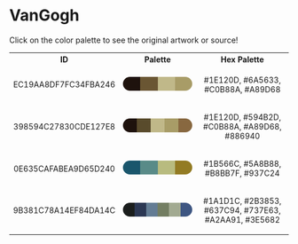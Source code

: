 
<!DOCTYPE html>
<html><body>
<h1>VanGogh</h1>
<p>Click on the color palette to see the original artwork or source!</p>
<table style="width:100%">
<tr><th style="text-align: center; vertical-align: middle;">ID</th><th style="text-align: center; vertical-align: middle;">Palette</th><th style="text-align: center; vertical-align: middle;">Hex Palette</th></tr>
<tr><td style="text-align: center; vertical-align: middle;"><p style="font-size:14px">EC19AA8DF7FC34FBA246</p></td> <td style="text-align: center; vertical-align: middle;"><a href=https://www.wikiart.org/en/vincent-van-gogh/bulb-fields-1883 style="font-size:14px"><img style="border-radius: 14px;" src="../media/swatches/EC19AA8DF7FC34FBA246.png" height="25"></a></td> <td style="text-align: center; vertical-align: middle;"><p style="font-size:14px">#1E120D, #6A5633, #C0B88A, #A89D68</p></td></tr>
<tr><td style="text-align: center; vertical-align: middle;"><p style="font-size:14px">398594C27830CDE127E8</p></td> <td style="text-align: center; vertical-align: middle;"><a href=https://www.wikiart.org/en/vincent-van-gogh/entrance-to-the-moulin-de-la-galette-1887 style="font-size:14px"><img style="border-radius: 14px;" src="../media/swatches/398594C27830CDE127E8.png" height="25"></a></td> <td style="text-align: center; vertical-align: middle;"><p style="font-size:14px">#1E120D, #594B2D, #C0B88A, #A89D68, #886940</p></td></tr>
<tr><td style="text-align: center; vertical-align: middle;"><p style="font-size:14px">0E635CAFABEA9D65D240</p></td> <td style="text-align: center; vertical-align: middle;"><a href=https://www.nga.gov/collection/art-object-page.106382.html style="font-size:14px"><img style="border-radius: 14px;" src="../media/swatches/0E635CAFABEA9D65D240.png" height="25"></a></td> <td style="text-align: center; vertical-align: middle;"><p style="font-size:14px">#1B566C, #5A8B88, #B8BB7F, #937C24</p></td></tr>
<tr><td style="text-align: center; vertical-align: middle;"><p style="font-size:14px">9B381C78A14EF84DA14C</p></td> <td style="text-align: center; vertical-align: middle;"><a href=https://www.wikiart.org/en/vincent-van-gogh/the-starry-night-1889 style="font-size:14px"><img style="border-radius: 14px;" src="../media/swatches/9B381C78A14EF84DA14C.png" height="25"></a></td> <td style="text-align: center; vertical-align: middle;"><p style="font-size:14px">#1A1D1C, #2B3853, #637C94, #737E63, #A2AA91, #3E5682</p></td></tr>
</table>
</body></html>
